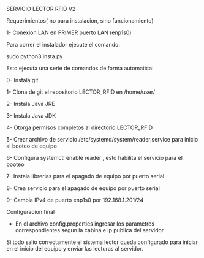 SERVICIO LECTOR RFID V2

Requerimientos( no para instalacion, sino funcionamiento)

1- Conexion LAN en PRIMER puerto LAN (enp1s0)

Para correr el instalador ejecute el comando:

sudo python3 insta.py

Esto ejecuta una serie de comandos de forma automatica:

0- Instala git

1- Clona de git el repositorio LECTOR_RFID en /home/user/

2- Instala Java JRE

3- Instala Java JDK

4- Otorga permisos completos al directorio LECTOR_RFID

5- Crear archivo de servicio /etc/systemd/system/reader.service para inicio al booteo de equipo

6- Configura systemctl enable reader , esto habilita el servicio para el booteo

7- Instala librerias para el apagado de equipo por puerto serial

8- Crea servicio para el apagado de equipo por puerto serial

9- Cambia IPv4 de puerto enp1s0 por 192.168.1.201/24

Configuracion final

- En el archivo config.properties ingresar los parametros correspondientes segun la cabina e ip publica del servidor

Si todo salio correctamente el sistema lector queda configurado para iniciar en el inicio del equipo y enviar las lecturas al servidor.
